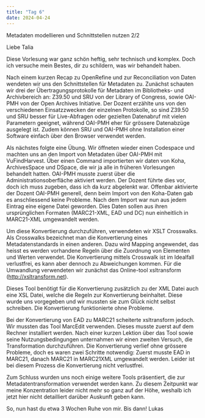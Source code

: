 ```yaml
---
title: "Tag 6"
date: 2024-04-24
---
```


Metadaten modellieren und Schnittstellen nutzen 2/2

Liebe Talia

Diese Vorlesung war ganz schön heftig, sehr technisch und komplex. Doch ich versuche mein Bestes, dir zu schildern, was wir behandelt haben.

Nach einem kurzen Recap zu OpenRefine und zur Reconciliation von Daten wendeten wir uns den Schnittstellen für Metadaten zu. Zunächst schauten wir drei der Übertragungsprotokolle für Metadaten im Bibliotheks- und Archivbereich an: Z39.50 und SRU von der Library of Congress, sowie OAI-PMH von der Open Archives Initiative. Der Dozent erzählte uns von den verschiedenen Einsatzzwecken der einzelnen Protokolle, so sind Z39.50 und SRU besser für Live-Abfragen oder gezielten Datenabruf mit vielen Parametern geeignet, während OAI-PMH eher für grössere Datenabzüge ausgelegt ist. Zudem können SRU und OAI-PMH ohne Installation einer Software einfach über den Browser verwendet werden. 

Als nächstes folgte eine Übung. Wir öffneten wieder einen Codespace und machten uns an den Import von Metadaten über OAI-PMH mit VuFindHarvest. Über einen Command importierten wir daten von Koha, ArchivesSpace und DSpace, die wir ja alle in früheren Vorlesungen behandelt hatten. OAI-PMH musste zuerst über die Administrationsoberfläche aktiviert werden. Der Dozent führte dies vor, doch ich muss zugeben, dass ich da kurz abgelenkt war. Offenbar aktivierte der Dozent OAI-PMH generell, denn beim Import von den Koha-Daten gab es anschliessend keine Probleme. Nach dem Import war nun aus jedem Eintrag eine eigene Datei geworden. Dies Daten sollen aus ihren ursprünglichen Formaten (MARC21-XML, EAD und DC) nun einheitlich in MARC21-XML umgewandelt werden.

Um diese Konvertierung durchzuführen, verwendeten wir XSLT Crosswalks. Als Crosswalks bezeichnet man die Konvertierung eines Metadatenstandards in einen anderen. Dazu wird Mapping angewendet, das heisst es werden vorhandene Regeln über die Zuordnung von Elementen und Werten verwendet. Die Konvertierung mittels Crosswalk ist im Idealfall verlustfrei, es kann aber dennoch zu Abweichungen kommen. Für die Umwandlung verwendeten wir zunächst das Online-tool xsltransform (http://xsltransform.net). 

Dieses Tool benötigt für die Konvertierung zusätzlich zu der XML Datei auch eine XSL Datei, welche die Regeln zur Konvertierung beinhaltet. Diese wurde uns vorgegeben und wir mussten sie zum Glück nicht selbst schreiben. Die Konvertierung funktionierte ohne Probleme.

Bei der Konvertierung von EAD zu MARC21 scheiterte xsltransform jedoch. Wir mussten das Tool MarcEdit verwenden. Dieses musste zuerst auf dem Rechner installiert werden. Nach einer kurzen Lektion über das Tool sowie seine Nutzungsbedingungen unternahmen wir einen zweiten Versuch, die Transformation durchzuführen. Die Konvertierung verlief ohne grössere Probleme, doch es waren zwei Schritte notwendig: Zuerst musste EAD in MARC21, danach MARC21 in MARC21XML umgewandelt werden. Leider ist bei diesem Prozess die Konvertierung nicht verlustfrei. 

Zum Schluss wurden uns noch einige weitere Tools präsentiert, die zur Metadatentransformation verwendet werden kann. Zu diesem Zeitpunkt war meine Konzentration leider nicht mehr so ganz auf der Höhe, weshalb ich jetzt hier nicht detailliert darüber Auskunft geben kann. 

So, nun hast du etwa 3 Wochen Ruhe von mir. 
Bis dann!
Lukas 




